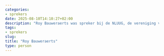 ```yaml
---
categories:
- sprekers
date: 2025-08-10T14:10:27+02:00
description: "Roy Bauweraerts was spreker bij de NLUUG, de vereniging voor open systemen en open standaarden. Lees meer over deze spreker."
tags:
- sprekers
slug:
title: "Roy Bauweraerts"
type: person
---
```



